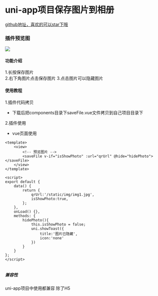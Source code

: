 # uni-app项目保存图片到相册

[github地址，喜欢的可以star下哦](https://github.com/xiaowang1314/uniapp-plugin-collections/blob/master/markdowns/saveImg.md)

### 插件预览图
![](https://github.com/xiaowang1314/u-validcode/blob/master/static/saveImg.gif)

#### 功能介绍

1.长按保存图片    
2.右下角图片点击保存图片
3.点击图片可以隐藏图片


#### 使用教程



1.插件代码拷贝

- 下载后把components目录下saveFile.vue文件拷贝到自己项目目录下


2.插件使用


- vue页面使用

```
<template>
	<view>
		<!-- 预览图片 -->
		<saveFile v-if="isShowPhoto" :url="qrUrl" @hide="hidePhoto"></saveFile>
	</view>
</template>

<script>
export default {
	data() {
		return {
			qrUrl:'/static/img/img1.jpg',
			isShowPhoto:true,
		};
	},
	onLoad() {},
	methods: {
		hidePhoto(){
			this.isShowPhoto = false;
			uni.showToast({
				title:'图片已隐藏',
				icon:'none'
			})
		}
	}
};
</script>


```


##### 兼容性
uni-app项目中使用都兼容 除了H5